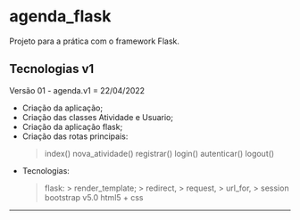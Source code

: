 # agenda_flask
Projeto para a prática com o framework Flask.  

## Tecnologias v1
Versão 01 - agenda.v1 = 22/04/2022

- Criação da aplicação;
- Criação das classes Atividade e Usuario;
- Criação da aplicação flask;
- Criação das rotas principais:
    > index()
    > nova_atividade()
    > registrar()
    > login()
    > autenticar()
    > logout()
- Tecnologias:
    > flask:
        > render_template;
        > redirect,
        > request,
        > url_for,
        > session
    > bootstrap v5.0
    > html5 + css
 
--------------------------------------------
